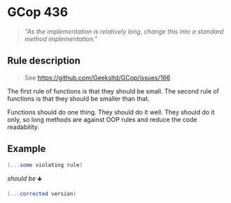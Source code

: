 ﻿# GCop 436

> *"As the implementation is relatively long, change this into a standard method implementation."*

## Rule description
>See https://github.com/Geeksltd/GCop/issues/166


The first rule of functions is that they should be small. The second rule of functions is that they should be smaller than that.

Functions should do one thing. They should do it well. They should do it only, so long methods are against OOP rules and reduce the code readability.

## Example

```csharp
(...some violating rule)
```

*should be* 🡻

```csharp
(...corrected version)
```